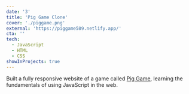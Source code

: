 ```yaml
---
date: '3'
title: 'Pig Game Clone'
cover: './piggame.png'
external: 'https://piggame589.netlify.app/'
cta: ''
tech:
  - JavaScript
  - HTML
  - CSS
showInProjects: true
---
```


Built a fully responsive website of a game called [Pig Game](<https://en.wikipedia.org/wiki/Pig_(dice_game)>), learning the fundamentals of using JavaScript in the web.
